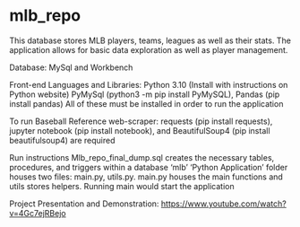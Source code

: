 # mlb_repo

This database stores MLB players, teams, leagues as well as their stats. The application allows for basic data exploration as well as player management.

Database: MySql and Workbench

Front-end Languages and Libraries: 
Python 3.10 (Install with instructions on Python website)
PyMySql (python3 -m pip install PyMySQL), Pandas (pip install pandas)
All of these must be installed in order to run the application

To run Baseball Reference web-scraper: requests (pip install requests), jupyter notebook (pip install notebook), and BeautifulSoup4 (pip install beautifulsoup4) are required

Run instructions
Mlb_repo_final_dump.sql creates the necessary tables, procedures, and triggers within a database ‘mlb’
‘Python Application’ folder houses two files: main.py, utils.py. main.py houses the main functions and utils stores helpers.
Running main would start the application

Project Presentation and Demonstration: https://www.youtube.com/watch?v=4Gc7ejRBejo 
